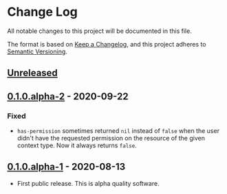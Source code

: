 # Change Log
All notable changes to this project will be documented in this file.

The format is based on [Keep a Changelog](https://keepachangelog.com/en/1.0.0/),
and this project adheres to [Semantic Versioning](https://semver.org/spec/v2.0.0.html).

## [Unreleased]

## [0.1.0.alpha-2] - 2020-09-22
### Fixed
- `has-permission` sometimes returned `nil` instead of `false` when the user didn't have the requested permission on the resource of the given context type. Now it always returns `false`.

## [0.1.0.alpha-1] - 2020-08-13
- First public release. This is alpha quality software.

[Unreleased]: https://github.com/magnetcoop/rbac/compare/v0.1.0.alpha-3...HEAD
[0.1.0.alpha-2]: https://github.com/magnetcoop/rbac/compare/v0.1.0.alpha-2...v0.1.0.alpha-1
[0.1.0.alpha-1]: https://github.com/magnetcoop/rbac/releases/tag/v0.1.0.alpha-1

